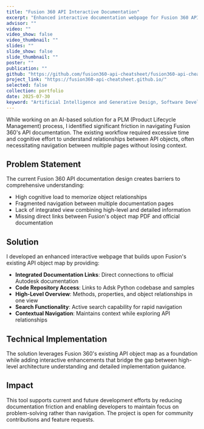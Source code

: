 ```yaml
---
title: "Fusion 360 API Interactive Documentation"
excerpt: "Enhanced interactive documentation webpage for Fusion 360 API with searchable object map and direct links to official documentation"
advisor: ""
video: ""
video_show: false
video_thumbnail: ""
slides: ""
slide_show: false
slide_thumbnail: ""
poster: ""
publication: ""
github: "https://github.com/fusion360-api-cheatsheet/fusion360-api-cheatsheet.github.io"
project_link: "https://fusion360-api-cheatsheet.github.io/"
selected: false
collection: portfolio
date: 2025-07-30
keyword: "Artificial Intelligence and Generative Design, Software Development, Education"
---
```


While working on an AI-based solution for a PLM (Product Lifecycle Management) process, I identified significant friction in navigating Fusion 360's API documentation. The existing workflow required excessive time and cognitive effort to understand relationships between API objects, often necessitating navigation between multiple pages without losing context.

## Problem Statement

The current Fusion 360 API documentation design creates barriers to comprehensive understanding:
- High cognitive load to memorize object relationships
- Fragmented navigation between multiple documentation pages  
- Lack of integrated view combining high-level and detailed information
- Missing direct links between Fusion's object map PDF and official documentation

## Solution

I developed an enhanced interactive webpage that builds upon Fusion's existing API object map by providing:

- **Integrated Documentation Links**: Direct connections to official Autodesk documentation
- **Code Repository Access**: Links to Adsk Python codebase and samples
- **High-Level Overview**: Methods, properties, and object relationships in one view
- **Search Functionality**: Active search capability for rapid navigation
- **Contextual Navigation**: Maintains context while exploring API relationships

## Technical Implementation

The solution leverages Fusion 360's existing API object map as a foundation while adding interactive enhancements that bridge the gap between high-level architecture understanding and detailed implementation guidance.

## Impact

This tool supports current and future development efforts by reducing documentation friction and enabling developers to maintain focus on problem-solving rather than navigation. The project is open for community contributions and feature requests.
